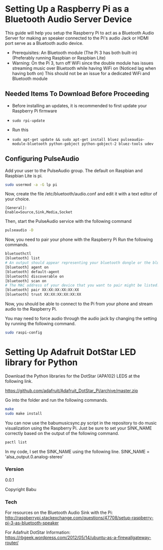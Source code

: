 # Setting Up a Raspberry Pi as a Bluetooth Audio Server Device

This guide will help you setup the Raspberry Pi to act as a Bluetooth Audio Server for making an speaker connected to the Pi's audio Jack or HDMI port serve as a Bluetooth audio device.

  - Prerequisites: An Bluetooth module (The Pi 3 has both built-in) (Preferably running Raspbian or Raspbian Lite)
  - Warning: On the Pi 3, turn off WiFi since the double module has issues streaming music over Bluetooth while having WiFi on (Noticed lag when having both on) This should not be an issue for a dedicated WiFi and Bluetooth module

## Needed Items To Download Before Proceeding

  - Before installing an updates, it is recommended to first update your Raspberry Pi firmware
  - ```
    sudo rpi-update
    ```
  - Run this
  - ```
    sudo apt-get update && sudo apt-get install bluez pulseaudio-module-bluetooth python-gobject python-gobject-2 bluez-tools udev
    ```

## Configuring PulseAudio

Add your user to the PulseAudio group. The default on Raspbian and Raspbian Lite is pi.

```sh
sudo usermod -a -G lp pi
```

Now, create the file /etc/bluetooth/audio.conf and edit it with a text editor of your choice.

```
[General]:
Enable=Source,Sink,Media,Socket
```

Then, start the PulseAudio service with the following command

```sh
pulseaudio -D
```

Now, you need to pair your phone with the Raspberry Pi
Run the following commands.
```sh
bluetoothctl
[bluetooth] list
# An output should appear representing your bluetooth dongle or the bluetooth module on the Pi 3
[bluetooth] agent on
[bluetooth] default-agent
[bluetooth] discoverable on
[bluetooth] scan on
# The MAC address of your device that you want to pair might be listed. If so, note down the MAC address that is associated with the name of the device you want to pair
[bluetooth] pair XX:XX:XX:XX:XX:XX
[bluetooth] trust XX:XX:XX:XX:XX:XX
```

Now, you should be able to connect to the Pi from your phone and stream audio to the Raspberry Pi.

You may need to force audio through the audio jack by changing the setting by running the following command.

```sh
sudo raspi-config
```

# Setting Up Adafruit DotStar LED library for Python
Download the Python libraries for the DotStar (APA102) LEDS at the following link.

https://github.com/adafruit/Adafruit_DotStar_Pi/archive/master.zip

Go into the folder and run the following commands.

```sh
make
sudo make install
```

You can now use the babumusicsync.py script in the repository to do music visualization using the Raspberry Pi.
Just be sure to set your SINK_NAME correctly based on the output of the following command.

```sh
pactl list
```

In my code, I set the SINK_NAME using the following line.
SINK_NAME = 'alsa_output.0.analog-stereo'

### Version
0.0.1

Copyright Babu

### Tech

For resources on the Bluetooth Audio Sink with the Pi:
http://raspberrypi.stackexchange.com/questions/47708/setup-raspberry-pi-3-as-bluetooth-speaker

For Adafruit DotStar Information:
https://rbgeek.wordpress.com/2012/05/14/ubuntu-as-a-firewallgateway-router/
